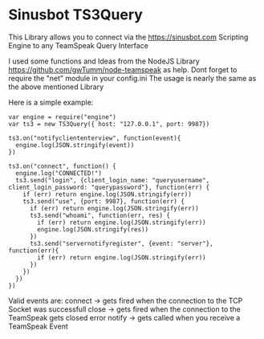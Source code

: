 # Sinusbot TS3Query
This Library allows you to connect via the https://sinusbot.com Scripting Engine to any TeamSpeak Query Interface

I used some functions and Ideas from the NodeJS Library https://github.com/gwTumm/node-teamspeak as help.
Dont forget to require the "net" module in your config.ini
The usage is nearly the same as the above mentioned Library

Here is a simple example:

```
var engine = require("engine") 
var ts3 = new TS3Query({ host: "127.0.0.1", port: 9987})

ts3.on("notifycliententerview", function(event){
  engine.log(JSON.stringify(event))
})
  
ts3.on("connect", function() {
  engine.log("CONNECTED!")
  ts3.send("login", {client_login_name: "queryusername", client_login_password: "querypassword"}, function(err) {
    if (err) return engine.log(JSON.stringify(err))
    ts3.send("use", {port: 9987}, function(err) {
      if (err) return engine.log(JSON.stringify(err))
      ts3.send("whoami", function(err, res) {
        if (err) return engine.log(JSON.stringify(err))
        engine.log(JSON.stringify(res))
      })
      ts3.send("servernotifyregister", {event: "server"}, function(err){
        if (err) return engine.log(JSON.stringify(err))
      })
    })
  })
})
```


Valid events are:
connect -> gets fired when the connection to the TCP Socket was successfull
close -> gets fired when the connection to the TeamSpeak gets closed
error
notify<ts3event> -> gets called when you receive a TeamSpeak Event

